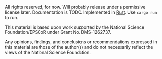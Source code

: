 All rights reserved, for now. Will probably release under a permissive license
later. Documentation is TODO. Implemented in [Rust](http://rust-lang.org). Use
`cargo run` to run.

This material is based upon work supported by the National Science
Foundation/EPSCoR under Grant No. DMS-1262737.

Any opinions, findings, and conclusions or recommendations expressed in this
material are those of the author(s) and do not necessarily reflect the views
of the National Science Foundation.
